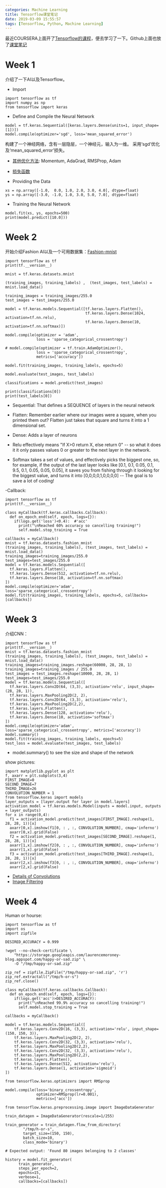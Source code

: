 ```yaml
---
categories: Machine Learning
title: Tensorflow课堂笔记
date: 2019-03-09 15:55:57
tags: [Tensorflow, Python, Machine Learning]
---
```

最近COURSERA上面开了[Tensorflow的课程](https://www.coursera.org/learn/introduction-tensorflow/home/welcome)，便去学习了一下。Github上面也放了[课堂笔记](https://github.com/lmoroney/dlaicourse)

# Week 1
介绍了一下AI以及Tensorflow。
- Import
```
import tensorflow as tf
import numpy as np
from tensorflow import keras
```

- Define and Compile the Neural Network
```
model = tf.keras.Sequential([keras.layers.Dense(units=1, input_shape=[1])])
model.compile(optimizer='sgd', loss='mean_squared_error')
```
构建了一个神经网络，含有一层隐层，一个神经元，输入为一维。
采用‘sgd’优化及‘mean_squared_error’损失。

- [其他优化方法](https://morvanzhou.github.io/tutorials/machine-learning/ML-intro/3-06-speed-up-learning/): Momentum, AdaGrad, RMSProp, Adam
- [损失函数](https://keras.io/zh/losses/)

- Providing the Data
```
xs = np.array([-1.0,  0.0, 1.0, 2.0, 3.0, 4.0], dtype=float)
ys = np.array([-3.0, -1.0, 1.0, 3.0, 5.0, 7.0], dtype=float)
```

- Training the Neural Network
```
model.fit(xs, ys, epochs=500)
print(model.predict([10.0]))
```

# Week 2
开始介绍Fashion AI以及一个可用数据集：[Fashion-mnist](https://github.com/zalandoresearch/fashion-mnist)
```
import tensorflow as tf
print(tf.__version__)

mnist = tf.keras.datasets.mnist

(training_images, training_labels) ,  (test_images, test_labels) = mnist.load_data()

training_images = training_images/255.0
test_images = test_images/255.0

model = tf.keras.models.Sequential([tf.keras.layers.Flatten(),
                                    tf.keras.layers.Dense(1024, activation=tf.nn.relu),
                                    tf.keras.layers.Dense(10, activation=tf.nn.softmax)])

model.compile(optimizer = 'adam',
              loss = 'sparse_categorical_crossentropy')

# model.compile(optimizer = tf.train.AdamOptimizer(),
              loss = 'sparse_categorical_crossentropy',
              metrics=['accuracy'])

model.fit(training_images, training_labels, epochs=5)

model.evaluate(test_images, test_labels)

classifications = model.predict(test_images)

print(classifications[0])
print(test_labels[0])
```
- Sequential: That defines a SEQUENCE of layers in the neural network

- Flatten: Remember earlier where our images were a square, when you printed them out? Flatten just takes that square and turns it into a 1 dimensional set.

- Dense: Adds a layer of neurons

- Relu effectively means "If X>0 return X, else return 0" -- so what it does it it only passes values 0 or greater to the next layer in the network.

- Softmax takes a set of values, and effectively picks the biggest one, so, for example, if the output of the last layer looks like [0.1, 0.1, 0.05, 0.1, 9.5, 0.1, 0.05, 0.05, 0.05], it saves you from fishing through it looking for the biggest value, and turns it into [0,0,0,0,1,0,0,0,0] -- The goal is to save a lot of coding!

-Callback:
```
import tensorflow as tf
print(tf.__version__)

class myCallback(tf.keras.callbacks.Callback):
  def on_epoch_end(self, epoch, logs={}):
    if(logs.get('loss')<0.4):  #'acc'
      print("\nReached 60% accuracy so cancelling training!")
      self.model.stop_training = True

callbacks = myCallback()
mnist = tf.keras.datasets.fashion_mnist
(training_images, training_labels), (test_images, test_labels) = mnist.load_data()
training_images=training_images/255.0
test_images=test_images/255.0
model = tf.keras.models.Sequential([
  tf.keras.layers.Flatten(),
  tf.keras.layers.Dense(512, activation=tf.nn.relu),
  tf.keras.layers.Dense(10, activation=tf.nn.softmax)
])
model.compile(optimizer='adam', loss='sparse_categorical_crossentropy')
model.fit(training_images, training_labels, epochs=5, callbacks=[callbacks])
```

# Week 3
介绍CNN：
```
import tensorflow as tf
print(tf.__version__)
mnist = tf.keras.datasets.fashion_mnist
(training_images, training_labels), (test_images, test_labels) = mnist.load_data()
training_images=training_images.reshape(60000, 28, 28, 1)
training_images=training_images / 255.0
test_images = test_images.reshape(10000, 28, 28, 1)
test_images=test_images/255.0
model = tf.keras.models.Sequential([
  tf.keras.layers.Conv2D(64, (3,3), activation='relu', input_shape=(28, 28, 1)),
  tf.keras.layers.MaxPooling2D(2, 2),
  tf.keras.layers.Conv2D(64, (3,3), activation='relu'),
  tf.keras.layers.MaxPooling2D(2,2),
  tf.keras.layers.Flatten(),
  tf.keras.layers.Dense(128, activation='relu'),
  tf.keras.layers.Dense(10, activation='softmax')
])
model.compile(optimizer='adam', loss='sparse_categorical_crossentropy', metrics=['accuracy'])
model.summary()
model.fit(training_images, training_labels, epochs=5)
test_loss = model.evaluate(test_images, test_labels)
```
- model.summary() to see the size and shape of the network

show pictures:
```
import matplotlib.pyplot as plt
f, axarr = plt.subplots(3,4)
FIRST_IMAGE=0
SECOND_IMAGE=7
THIRD_IMAGE=26
CONVOLUTION_NUMBER = 1
from tensorflow.keras import models
layer_outputs = [layer.output for layer in model.layers]
activation_model = tf.keras.models.Model(inputs = model.input, outputs = layer_outputs)
for x in range(0,4):
  f1 = activation_model.predict(test_images[FIRST_IMAGE].reshape(1, 28, 28, 1))[x]
  axarr[0,x].imshow(f1[0, : , :, CONVOLUTION_NUMBER], cmap='inferno')
  axarr[0,x].grid(False)
  f2 = activation_model.predict(test_images[SECOND_IMAGE].reshape(1, 28, 28, 1))[x]
  axarr[1,x].imshow(f2[0, : , :, CONVOLUTION_NUMBER], cmap='inferno')
  axarr[1,x].grid(False)
  f3 = activation_model.predict(test_images[THIRD_IMAGE].reshape(1, 28, 28, 1))[x]
  axarr[2,x].imshow(f3[0, : , :, CONVOLUTION_NUMBER], cmap='inferno')
  axarr[2,x].grid(False)
```

- [Details of Convolutions](https://colab.research.google.com/github/lmoroney/dlaicourse/blob/master/Course%201%20-%20Part%206%20-%20Lesson%203%20-%20Notebook.ipynb#scrollTo=kDHjf-ehaBqm)
- [Image Filtering](https://lodev.org/cgtutor/filtering.html)

# Week 4
Human or hourse:
```
import tensorflow as tf
import os
import zipfile

DESIRED_ACCURACY = 0.999

!wget --no-check-certificate \
    "https://storage.googleapis.com/laurencemoroney-blog.appspot.com/happy-or-sad.zip" \
    -O "/tmp/happy-or-sad.zip"

zip_ref = zipfile.ZipFile("/tmp/happy-or-sad.zip", 'r')
zip_ref.extractall("/tmp/h-or-s")
zip_ref.close()

class myCallback(tf.keras.callbacks.Callback):
  def on_epoch_end(self, epoch, logs={}):
    if(logs.get('acc')>DESIRED_ACCURACY):
      print("\nReached 99.9% accuracy so cancelling training!")
      self.model.stop_training = True

callbacks = myCallback()

model = tf.keras.models.Sequential([
    tf.keras.layers.Conv2D(16, (3,3), activation='relu', input_shape=(150, 150, 3)),
    tf.keras.layers.MaxPooling2D(2, 2),
    tf.keras.layers.Conv2D(32, (3,3), activation='relu'),
    tf.keras.layers.MaxPooling2D(2,2),
    tf.keras.layers.Conv2D(32, (3,3), activation='relu'),
    tf.keras.layers.MaxPooling2D(2,2),
    tf.keras.layers.Flatten(),
    tf.keras.layers.Dense(512, activation='relu'),
    tf.keras.layers.Dense(1, activation='sigmoid')
])

from tensorflow.keras.optimizers import RMSprop

model.compile(loss='binary_crossentropy',
              optimizer=RMSprop(lr=0.001),
              metrics=['acc'])

from tensorflow.keras.preprocessing.image import ImageDataGenerator

train_datagen = ImageDataGenerator(rescale=1/255)

train_generator = train_datagen.flow_from_directory(
        "/tmp/h-or-s",  
        target_size=(150, 150), 
        batch_size=10,
        class_mode='binary')

# Expected output: 'Found 80 images belonging to 2 classes'

history = model.fit_generator(
      train_generator,
      steps_per_epoch=2,  
      epochs=15,
      verbose=1,
      callbacks=[callbacks])
```